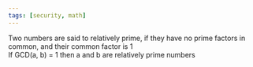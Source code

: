 ```yaml
---
tags: [security, math]
---
```


Two numbers are said to relatively prime, if they have no prime factors in common, and their common factor is 1  
If GCD(a, b) = 1 then a and b are relatively prime numbers
